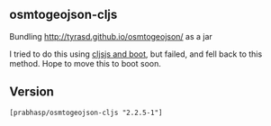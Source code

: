 ## osmtogeojson-cljs
Bundling http://tyrasd.github.io/osmtogeojson/ as a jar

I tried to do this using [cljsjs and boot](https://github.com/cljsjs/packages/wiki/Creating-Packages), but failed, and fell back to this method. Hope to move this to boot soon.

Version
----
```
[prabhasp/osmtogeojson-cljs "2.2.5-1"]
```
